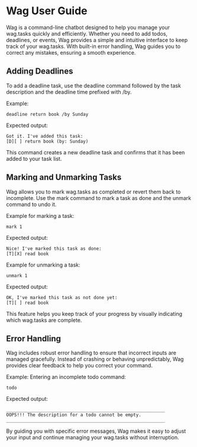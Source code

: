 # Wag User Guide

Wag is a command-line chatbot designed to help you manage your wag.tasks quickly and efficiently. Whether you need to add todos, deadlines, or events, Wag provides a simple and intuitive interface to keep track of your wag.tasks. With built-in error handling, Wag guides you to correct any mistakes, ensuring a smooth experience.

## Adding Deadlines
To add a deadline task, use the deadline command followed by the task description and the deadline time prefixed with /by.

Example:
````
deadline return book /by Sunday
````

Expected output:

````
Got it. I've added this task:
[D][ ] return book (by: Sunday)
````

This command creates a new deadline task and confirms that it has been added to your task list.

## Marking and Unmarking Tasks
Wag allows you to mark wag.tasks as completed or revert them back to incomplete. Use the mark command to mark a task as done and the unmark command to undo it.

Example for marking a task:
````
mark 1
````

Expected output:
````
Nice! I've marked this task as done:
[T][X] read book
````

Example for unmarking a task:
````
unmark 1
````
Expected output:
````
OK, I've marked this task as not done yet:
[T][ ] read book
````
This feature helps you keep track of your progress by visually indicating which wag.tasks are complete.

## Error Handling
Wag includes robust error handling to ensure that incorrect inputs are managed gracefully. Instead of crashing or behaving unpredictably, Wag provides clear feedback to help you correct your command.

Example: Entering an incomplete todo command:
````
todo
````

Expected output:
````
____________________________________________________________
OOPS!!! The description for a todo cannot be empty.
____________________________________________________________
````
By guiding you with specific error messages, Wag makes it easy to adjust your input and continue managing your wag.tasks without interruption.